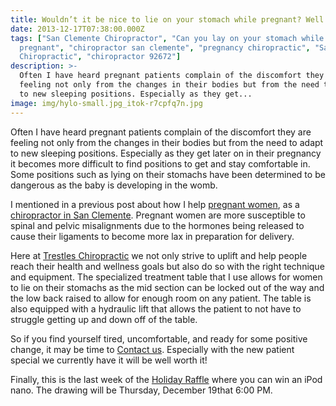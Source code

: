 ```yaml
---
title: Wouldn’t it be nice to lie on your stomach while pregnant? Well you can here.
date: 2013-12-17T07:38:00.000Z
tags: ["San Clemente Chiropractor", "Can you lay on your stomach while
  pregnant", "chiropractor san clemente", "pregnancy chiropractic", "San Clemente
  Chiropractic", "chiropractor 92672"]
description: >-
  Often I have heard pregnant patients complain of the discomfort they are
  feeling not only from the changes in their bodies but from the need to adapt
  to new sleeping positions. Especially as they get...
image: img/hylo-small.jpg_itok-r7cpfq7n.jpg
---
```

Often I have heard pregnant patients complain of the discomfort they are feeling not only from the changes in their bodies but from the need to adapt to new sleeping positions. Especially as they get later on in their pregnancy it becomes more difficult to find positions to get and stay comfortable in. Some positions such as lying on their stomachs have been determined to be dangerous as the baby is developing in the womb.

I mentioned in a previous post about how I help [pregnant women](san-clemente-chiropractor-helps-women-during-pregnancy.html "Pregnancy Chiropractor"), as a [chiropractor in San Clemente](../meet-doctors.html "Chiropractor in San Clemente"). Pregnant women are more susceptible to spinal and pelvic misalignments due to the hormones being released to cause their ligaments to become more lax in preparation for delivery.

Here at [Trestles Chiropractic](../index.html "Trestles Chiropractic") we not only strive to uplift and help people reach their health and wellness goals but also do so with the right technique and equipment. The specialized treatment table that I use allows for women to lie on their stomachs as the mid section can be locked out of the way and the low back raised to allow for enough room on any patient. The table is also equipped with a hydraulic lift that allows the patient to not have to struggle getting up and down off of the table.

So if you find yourself tired, uncomfortable, and ready for some positive change, it may be time to [Contact us](../ask-doctor.html "contact us"). Especially with the new patient special we currently have it will be well worth it!

Finally, this is the last week of the [Holiday Raffle](../raffle.html "Holiday Raffle") where you can win an iPod nano. The drawing will be Thursday, December 19that 6:00 PM.